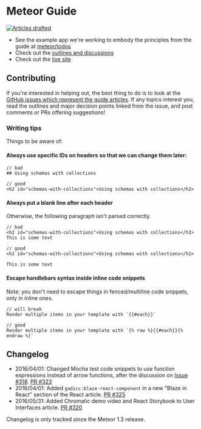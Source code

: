 # Meteor Guide

[![Articles drafted](https://badge.waffle.io/meteor/guide.svg?label=status:%20first%20draft&title=Articles%20Drafted)](https://waffle.io/meteor/guide?label=article)

- See the example app we're working to embody the principles from the guide at [meteor/todos](https://github.com/meteor/todos)
- Check out the [outlines and discussions](https://github.com/meteor/guide/labels/article)
- Check out the [live site](http://guide.meteor.com/)

## Contributing

If you're interested in helping out, the best thing to do is to look at the [GitHub issues which represent the guide articles](https://github.com/meteor/guide/labels/article). If any topics interest you, read the outlines and major decision points linked from the issue, and post comments or PRs offering suggestions!

### Writing tips

Things to be aware of:

#### Always use specific IDs on headers so that we can change them later:

```
// bad
## Using schemas with collections

// good
<h2 id="schemas-with-collections">Using schemas with collections</h2>
```

#### Always put a blank line after each header

Otherwise, the following paragraph isn't parsed correctly.

```
// bad
<h2 id="schemas-with-collections">Using schemas with collections</h2>
This is some text

// good
<h2 id="schemas-with-collections">Using schemas with collections</h2>

This is some text
```

#### Escape handlebars syntax inside inline code snippets

Note: you don't need to escape things in fenced/multiline code snippets, only in inline ones.

```
// will break
Render multiple items in your template with `{{#each}}`

// good
Render multiple items in your template with `{% raw %}{{#each}}{% endraw %}`
```

## Changelog

- 2016/04/01: Changed Mocha test code snippets to use function expressions instead of arrow functions, after the discussion on [Issue #318](https://github.com/meteor/guide/issues/318). [PR #323](https://github.com/meteor/guide/pull/323)
- 2016/04/01: Added `gadicc:blaze-react-component` in a new "Blaze in React" section of the React article. [PR #325](https://github.com/meteor/guide/pull/325)
- 2016/05/31: Added Chromatic demo video and React Storybook to User Interfaces article. [PR #320](https://github.com/meteor/guide/pull/320)

Changelog is only tracked since the Meteor 1.3 release.
